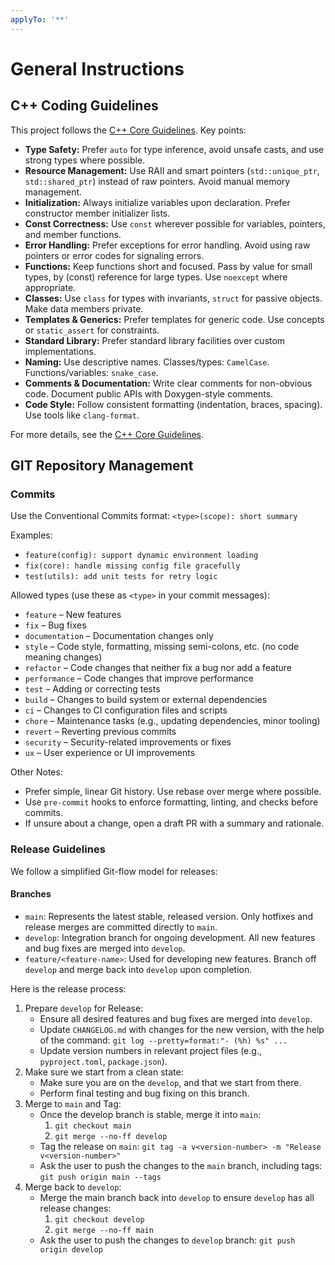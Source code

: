 ```yaml
---
applyTo: '**'
---
```


# General Instructions


## C++ Coding Guidelines

This project follows the [C++ Core Guidelines](https://isocpp.github.io/CppCoreGuidelines/CppCoreGuidelines). Key points:

- **Type Safety:** Prefer `auto` for type inference, avoid unsafe casts, and use strong types where possible.
- **Resource Management:** Use RAII and smart pointers (`std::unique_ptr`, `std::shared_ptr`) instead of raw pointers. Avoid manual memory management.
- **Initialization:** Always initialize variables upon declaration. Prefer constructor member initializer lists.
- **Const Correctness:** Use `const` wherever possible for variables, pointers, and member functions.
- **Error Handling:** Prefer exceptions for error handling. Avoid using raw pointers or error codes for signaling errors.
- **Functions:** Keep functions short and focused. Pass by value for small types, by (const) reference for large types. Use `noexcept` where appropriate.
- **Classes:** Use `class` for types with invariants, `struct` for passive objects. Make data members private.
- **Templates & Generics:** Prefer templates for generic code. Use concepts or `static_assert` for constraints.
- **Standard Library:** Prefer standard library facilities over custom implementations.
- **Naming:** Use descriptive names. Classes/types: `CamelCase`. Functions/variables: `snake_case`.
- **Comments & Documentation:** Write clear comments for non-obvious code. Document public APIs with Doxygen-style comments.
- **Code Style:** Follow consistent formatting (indentation, braces, spacing). Use tools like `clang-format`.

For more details, see the [C++ Core Guidelines](https://isocpp.github.io/CppCoreGuidelines/CppCoreGuidelines).


## GIT Repository Management

### Commits

Use the Conventional Commits format: `<type>(scope): short summary`

Examples:

- `feature(config): support dynamic environment loading`
- `fix(core): handle missing config file gracefully`
- `test(utils): add unit tests for retry logic`

Allowed types (use these as `<type>` in your commit messages):

- `feature` – New features
- `fix` – Bug fixes
- `documentation` – Documentation changes only
- `style` – Code style, formatting, missing semi-colons, etc. (no code meaning changes)
- `refactor` – Code changes that neither fix a bug nor add a feature
- `performance` – Code changes that improve performance
- `test` – Adding or correcting tests
- `build` – Changes to build system or external dependencies
- `ci` – Changes to CI configuration files and scripts
- `chore` – Maintenance tasks (e.g., updating dependencies, minor tooling)
- `revert` – Reverting previous commits
- `security` – Security-related improvements or fixes
- `ux` – User experience or UI improvements

Other Notes:

- Prefer simple, linear Git history. Use rebase over merge where possible.
- Use `pre-commit` hooks to enforce formatting, linting, and checks before commits.
- If unsure about a change, open a draft PR with a summary and rationale.

### Release Guidelines

We follow a simplified Git-flow model for releases:

#### Branches

- `main`: Represents the latest stable, released version. Only hotfixes and release merges are committed directly to `main`.
- `develop`: Integration branch for ongoing development. All new features and bug fixes are merged into `develop`.
- `feature/<feature-name>`: Used for developing new features. Branch off `develop` and merge back into `develop` upon completion.

Here is the release process:

1. Prepare `develop` for Release:
    - Ensure all desired features and bug fixes are merged into `develop`.
    - Update `CHANGELOG.md` with changes for the new version, with the help of the command: `git log --pretty=format:"- (%h) %s" ...`
    - Update version numbers in relevant project files (e.g., `pyproject.toml`, `package.json`).
2. Make sure we start from a clean state:
    - Make sure you are on the `develop`, and that we start from there.
    - Perform final testing and bug fixing on this branch.
3. Merge to `main` and Tag:
    - Once the develop branch is stable, merge it into `main`:
      1. `git checkout main`
      2. `git merge --no-ff develop`  
    - Tag the release on `main`: `git tag -a v<version-number> -m "Release v<version-number>"`
    - Ask the user to push the changes to the `main` branch, including tags: `git push origin main --tags`
4. Merge back to `develop`:
    - Merge the main branch back into `develop` to ensure `develop` has all release changes:
      1. `git checkout develop`
      2. `git merge --no-ff main`
    - Ask the user to push the changes to `develop` branch: `git push origin develop`